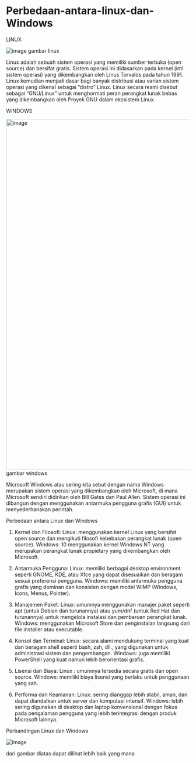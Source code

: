 # Perbedaan-antara-linux-dan-Windows

LINUX

![image](https://github.com/user-attachments/assets/7ac38383-fc9c-49de-be11-7068f4ab53c2)
gambar linux

Linux adalah sebuah sistem operasi yang memiliki sumber terbuka (open source) dan bersifat gratis. Sistem operasi ini didasarkan pada kernel (inti sistem operasi) yang dikembangkan oleh Linus Torvalds pada tahun 1991. 
Linux kemudian menjadi dasar bagi banyak distribusi atau varian sistem operasi yang dikenal sebagai “distro” Linux. Linux secara resmi disebut sebagai “GNU/Linux” untuk menghormati peran perangkat lunak bebas yang dikembangkan oleh Proyek GNU dalam ekosistem Linux.

WINDOWS

<img width="959" alt="image" src="https://github.com/user-attachments/assets/9df6a01d-591f-41b9-bb32-3b8f982b8755" />
gambar windows

Microsoft Windows atau sering kita sebut dengan nama Windows merupakan sistem operasi yang dikembangkan oleh Microsoft, di mana Microsoft sendiri didirikan oleh Bill Gates dan Paul Allen. Sistem operasi ini dibangun dengan menggunakan antarmuka pengguna grafis (GUI) untuk menyederhanakan perintah.

Perbedaan antara Linux dan Windows

1. Kernel dan Filosofi:
Linux: menggunakan kernel Linux yang bersifat open source dan mengikuti filosofi kebebasan perangkat lunak (open source).
Windows: 10 menggunakan kernel Windows NT yang merupakan perangkat lunak propietary yang dikembangkan oleh Microsoft.

2. Antarmuka Pengguna:
Linux: memiliki berbagai desktop environment seperti GNOME, KDE, atau Xfce yang dapat disesuaikan dan beragam sesuai preferensi pengguna.
Windows: memiliki antarmuka pengguna grafis yang dominan dan konsisten dengan model WIMP (Windows, Icons, Menus, Pointer).

3. Manajemen Paket:
Linux: umumnya menggunakan manajer paket seperti apt (untuk Debian dan turunannya) atau yum/dnf (untuk Red Hat dan turunannya) untuk mengelola instalasi dan pembaruan perangkat lunak.
Windows: menggunakan Microsoft Store dan penginstalan langsung dari file installer atau executable.

4. Konsol dan Terminal: 
Linux: secara alami mendukung terminal yang kuat dan beragam shell seperti bash, zsh, dll., yang digunakan untuk administrasi sistem dan pengembangan.
Windows: juga memiliki PowerShell yang kuat namun lebih berorientasi grafis.

5. Lisensi dan Biaya:
Linux : umumnya tersedia secara gratis dan open source.
Windows: memiliki biaya lisensi yang berlaku untuk penggunaan yang sah.

6. Performa dan Keamanan:
Linux: sering dianggap lebih stabil, aman, dan dapat diandalkan untuk server dan komputasi intensif.
Windows: lebih sering digunakan di desktop dan laptop konvensional dengan fokus pada pengalaman pengguna yang lebih terintegrasi dengan produk Microsoft lainnya.

Perbandingan Linux dan Windows

![image](https://github.com/user-attachments/assets/0a8be934-df94-48a5-a6d7-f30d8fe059a8)

dari gambar diatas dapat dilihat lebih baik yang mana

